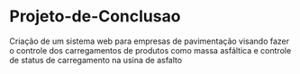 # Projeto-de-Conclusao
Criação de um sistema web para empresas de pavimentação visando fazer o controle dos carregamentos de produtos como massa asfáltica e controle de status de carregamento na usina de asfalto
